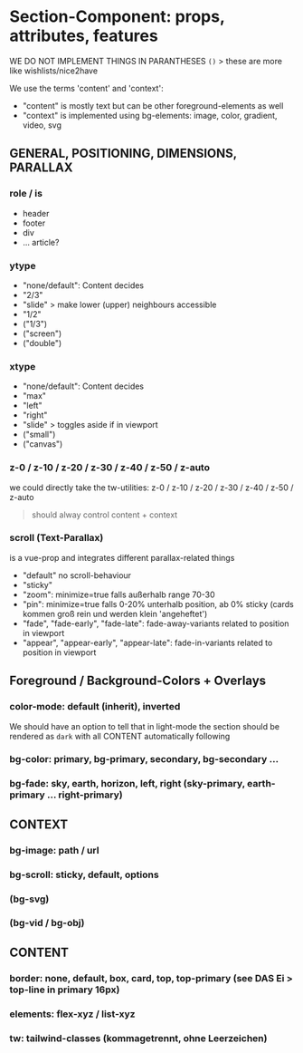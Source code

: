 # Section-Component: props, attributes, features 
WE DO NOT IMPLEMENT THINGS IN PARANTHESES `()` > these are more like wishlists/nice2have

We use the terms 'content' and 'context':
- "content" is mostly text but can be other foreground-elements as well
- "context" is implemented using bg-elements: image, color, gradient, video, svg

## GENERAL, POSITIONING, DIMENSIONS, PARALLAX

### role / is
- header
- footer
- div
- ... article?

### ytype

- "none/default": Content decides
- "2/3"
- "slide" > make lower (upper) neighbours accessible
- "1/2"
- ("1/3")
- ("screen")
- ("double")

### xtype

- "none/default": Content decides
- "max"
- "left"
- "right"
- "slide" > toggles aside if in viewport
- ("small")
- ("canvas")

### z-0 / z-10 / z-20 / z-30 / z-40 / z-50 / z-auto 
we could directly take the tw-utilities: z-0 / z-10 / z-20 / z-30 / z-40 / z-50 / z-auto 
> should alway control content + context

### scroll (Text-Parallax)
is a vue-prop and integrates different parallax-related things
- "default" no scroll-behaviour
- "sticky"
- "zoom": minimize=true falls außerhalb range 70-30
- "pin": minimize=true falls 0-20% unterhalb position, ab 0% sticky (cards kommen groß rein und werden klein 'angeheftet')
- "fade", "fade-early", "fade-late": fade-away-variants related to position in viewport
- "appear", "appear-early", "appear-late": fade-in-variants related to position in viewport

## Foreground / Background-Colors + Overlays
### color-mode: default (inherit), inverted
We should have an option to tell that in light-mode the section should be rendered as `dark` with all CONTENT automatically following

### bg-color: primary, bg-primary, secondary, bg-secondary ... 

### bg-fade: sky, earth, horizon, left, right (sky-primary, earth-primary ... right-primary)


## CONTEXT

### bg-image: path / url

### bg-scroll: sticky, default, options

### (bg-svg)
### (bg-vid / bg-obj)


## CONTENT
### border: none, default, box, card, top, top-primary (see DAS Ei > top-line in primary 16px)
### elements: flex-xyz / list-xyz
### tw: tailwind-classes (kommagetrennt, ohne Leerzeichen)
